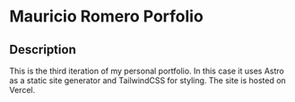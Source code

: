 # Mauricio Romero Porfolio

## Description
This is the third iteration of my personal portfolio. In this case it uses Astro as a static site generator and TailwindCSS for styling. The site is hosted on Vercel.